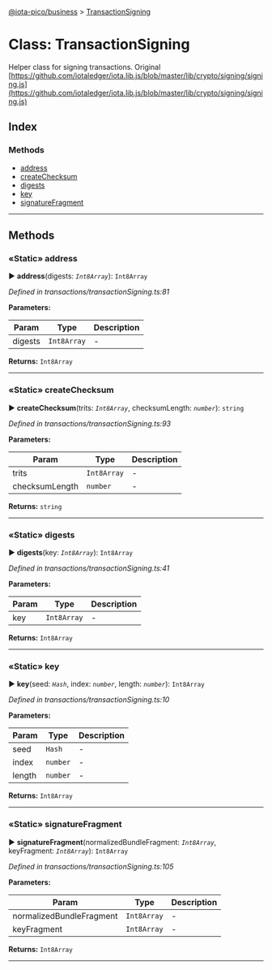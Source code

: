 [@iota-pico/business](../README.md) > [TransactionSigning](../classes/transactionsigning.md)



# Class: TransactionSigning


Helper class for signing transactions. Original [https://github.com/iotaledger/iota.lib.js/blob/master/lib/crypto/signing/signing.js](https://github.com/iotaledger/iota.lib.js/blob/master/lib/crypto/signing/signing.js)

## Index

### Methods

* [address](transactionsigning.md#address)
* [createChecksum](transactionsigning.md#createchecksum)
* [digests](transactionsigning.md#digests)
* [key](transactionsigning.md#key)
* [signatureFragment](transactionsigning.md#signaturefragment)



---
## Methods
<a id="address"></a>

### «Static» address

► **address**(digests: *`Int8Array`*): `Int8Array`



*Defined in transactions/transactionSigning.ts:81*



**Parameters:**

| Param | Type | Description |
| ------ | ------ | ------ |
| digests | `Int8Array`   |  - |





**Returns:** `Int8Array`





___

<a id="createchecksum"></a>

### «Static» createChecksum

► **createChecksum**(trits: *`Int8Array`*, checksumLength: *`number`*): `string`



*Defined in transactions/transactionSigning.ts:93*



**Parameters:**

| Param | Type | Description |
| ------ | ------ | ------ |
| trits | `Int8Array`   |  - |
| checksumLength | `number`   |  - |





**Returns:** `string`





___

<a id="digests"></a>

### «Static» digests

► **digests**(key: *`Int8Array`*): `Int8Array`



*Defined in transactions/transactionSigning.ts:41*



**Parameters:**

| Param | Type | Description |
| ------ | ------ | ------ |
| key | `Int8Array`   |  - |





**Returns:** `Int8Array`





___

<a id="key"></a>

### «Static» key

► **key**(seed: *`Hash`*, index: *`number`*, length: *`number`*): `Int8Array`



*Defined in transactions/transactionSigning.ts:10*



**Parameters:**

| Param | Type | Description |
| ------ | ------ | ------ |
| seed | `Hash`   |  - |
| index | `number`   |  - |
| length | `number`   |  - |





**Returns:** `Int8Array`





___

<a id="signaturefragment"></a>

### «Static» signatureFragment

► **signatureFragment**(normalizedBundleFragment: *`Int8Array`*, keyFragment: *`Int8Array`*): `Int8Array`



*Defined in transactions/transactionSigning.ts:105*



**Parameters:**

| Param | Type | Description |
| ------ | ------ | ------ |
| normalizedBundleFragment | `Int8Array`   |  - |
| keyFragment | `Int8Array`   |  - |





**Returns:** `Int8Array`





___


